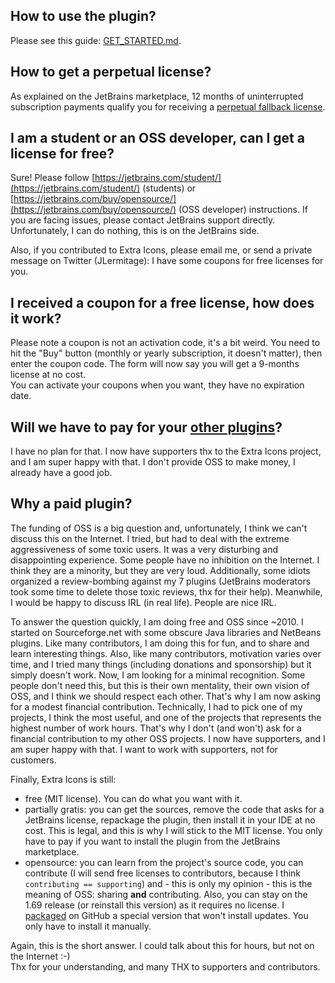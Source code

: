 ## How to use the plugin?

Please see this guide: [GET_STARTED.md](docs/GET_STARTED.md).

## How to get a perpetual license?

As explained on the JetBrains marketplace, 12 months of uninterrupted subscription payments qualify you for receiving a [perpetual fallback license](https://sales.jetbrains.com/hc/en-gb/articles/207240845-What-is-perpetual-fallback-license).

## I am a student or an OSS developer, can I get a license for free?

Sure! Please follow [https://jetbrains.com/student/](https://jetbrains.com/student/) (students) or [https://jetbrains.com/buy/opensource/](https://jetbrains.com/buy/opensource/) (OSS developer) instructions. If you are facing issues, please contact JetBrains support directly. Unfortunately, I can do nothing, this is on the JetBrains side.

Also, if you contributed to Extra Icons, please email me, or send a private message on Twitter (JLermitage): I have some coupons for free licenses for you.

## I received a coupon for a free license, how does it work?

Please note a coupon is not an activation code, it's a bit weird. You need to hit the "Buy" button (monthly or yearly subscription, it doesn't matter), then enter the coupon code. The form will now say you will get a 9-months license at no cost.  
You can activate your coupons when you want, they have no expiration date.

## Will we have to pay for your [other plugins](https://plugins.jetbrains.com/author/ed9cc7eb-74f5-46c1-b0df-67162fe1a1c5)?

I have no plan for that. I now have supporters thx to the Extra Icons project, and I am super happy with that. I don't provide OSS to make money, I already have a good job.

## Why a paid plugin?

The funding of OSS is a big question and, unfortunately, I think we can't discuss this on the Internet. I tried, but had to deal with the extreme aggressiveness of some toxic users. It was a very disturbing and disappointing experience. Some people have no inhibition on the Internet. I think they are a minority, but they are very loud. Additionally, some idiots organized a review-bombing against my 7 plugins (JetBrains moderators took some time to delete those toxic reviews, thx for their help). Meanwhile, I would be happy to discuss IRL (in real life). People are nice IRL.

To answer the question quickly, I am doing free and OSS since ~2010. I started on Sourceforge.net with some obscure Java libraries and NetBeans plugins. Like many contributors, I am doing this for fun, and to share and learn interesting things. Also, like many contributors, motivation varies over time, and I tried many things (including donations and sponsorship) but it simply doesn't work. Now, I am looking for a minimal recognition. Some people don't need this, but this is their own mentality, their own vision of OSS, and I think we should respect each other. That's why I am now asking for a modest financial contribution. Technically, I had to pick one of my projects, I think the most useful, and one of the projects that represents the highest number of work hours. That's why I don't (and won't) ask for a financial contribution to my other OSS projects. I now have supporters, and I am super happy with that. I want to work with supporters, not for customers.

Finally, Extra Icons is still:
- free (MIT license). You can do what you want with it.
- partially gratis: you can get the sources, remove the code that asks for a JetBrains license, repackage the plugin, then install it in your IDE at no cost. This is legal, and this is why I will stick to the MIT license. You only have to pay if you want to install the plugin from the JetBrains marketplace.
- opensource: you can learn from the project's source code, you can contribute (I will send free licenses to contributors, because I think `contributing == supporting`) and - this is only my opinion - this is the meaning of OSS: sharing **and** contributing. Also, you can stay on the 1.69 release (or reinstall this version) as it requires no license. I [packaged](https://github.com/jonathanlermitage/intellij-extra-icons-plugin/releases/tag/v1.69) on GitHub a special version that won't install updates. You only have to install it manually.

Again, this is the short answer. I could talk about this for hours, but not on the Internet :-)  
Thx for your understanding, and many THX to supporters and contributors.
